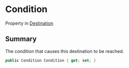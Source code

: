 # Condition

Property in [Destination](./)

## Summary

The condition that causes this destination to be reached.

```csharp
public Condition Condition { get; set; }
```
